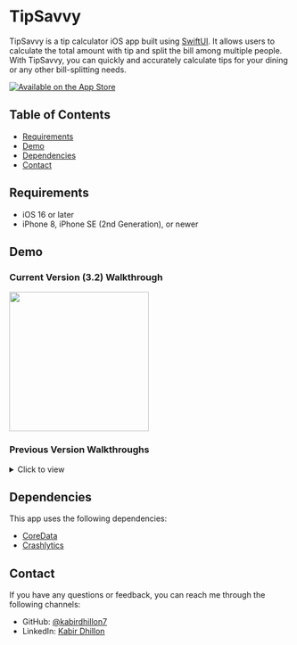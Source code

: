 # TipSavvy

TipSavvy is a tip calculator iOS app built using [SwiftUI](https://developer.apple.com/xcode/swiftui/). It allows users to calculate the total amount with tip and split the bill among multiple people. With TipSavvy, you can quickly and accurately calculate tips for your dining or any other bill-splitting needs.

[![Available on the App Store](http://cl.ly/WouG/Download_on_the_App_Store_Badge_US-UK_135x40.svg)](https://apps.apple.com/app/tipsavvy/id6449447909)

## Table of Contents

- [Requirements](#requirements)
- [Demo](#demo)
- [Dependencies](#dependencies)
- [Contact](#contact)

## Requirements

- iOS 16 or later
- iPhone 8, iPhone SE (2nd Generation), or newer

## Demo
### Current Version (3.2) Walkthrough
<img src="https://github.com/kabirdhillon7/TipSavvy/assets/74223402/6498f81c-2d44-450f-ac0e-a3f88c7c82b1" width=250><br>

### Previous Version Walkthroughs
<details>
  <summary>Click to view</summary>

  #### Version 3.0
  <details>
    <summary>Click to view</summary>
      <img src="https://github.com/kabirdhillon7/TipSavvy/assets/74223402/8924c5f6-4c5a-415d-a10a-02ffc502f78e" width=250><br>
  </details>
  
  #### Version 2.2
  <details>
    <summary>Click to view</summary>
      <img src="https://github.com/kabirdhillon7/TipSavvy/assets/74223402/1046ebd0-183c-498a-b455-d2ad05c05901" width=250><br>
  </details>

  #### Version 2.0
  <details>
    <summary>Click to view</summary>
    <img src="https://github.com/kabirdhillon7/TipSavvy/assets/74223402/b4061fa5-578b-496e-a7ca-b0d27fe0f4e3" width=250><br>
  </details>

  #### Version 1.0
  <details>
    <summary>Click to view</summary>
    <img src="https://github.com/kabirdhillon7/Tippy/assets/74223402/c2c7bcd2-3ff0-4309-a595-18089830e359" width=250><br>
  </details>
</details>

## Dependencies
This app uses the following dependencies:

- [CoreData](https://developer.apple.com/documentation/coredata)
- [Crashlytics](https://github.com/firebase/firebase-ios-sdk)

## Contact

If you have any questions or feedback, you can reach me through the following channels:

- GitHub: [@kabirdhillon7](https://github.com/kabirdhillon7)
- LinkedIn: [Kabir Dhillon](https://www.linkedin.com/in/kabirdhillon/)
